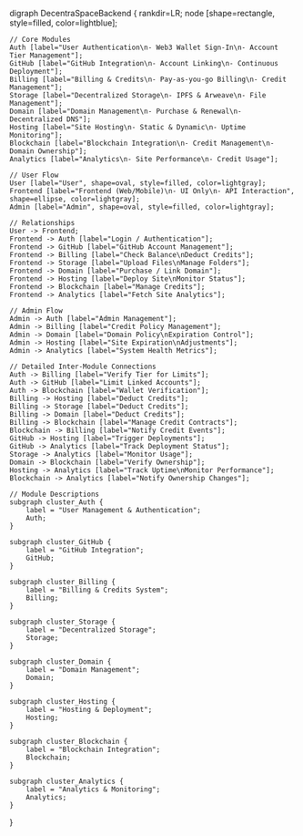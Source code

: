 digraph DecentraSpaceBackend {
    rankdir=LR;
    node [shape=rectangle, style=filled, color=lightblue];

    // Core Modules
    Auth [label="User Authentication\n- Web3 Wallet Sign-In\n- Account Tier Management"];
    GitHub [label="GitHub Integration\n- Account Linking\n- Continuous Deployment"];
    Billing [label="Billing & Credits\n- Pay-as-you-go Billing\n- Credit Management"];
    Storage [label="Decentralized Storage\n- IPFS & Arweave\n- File Management"];
    Domain [label="Domain Management\n- Purchase & Renewal\n- Decentralized DNS"];
    Hosting [label="Site Hosting\n- Static & Dynamic\n- Uptime Monitoring"];
    Blockchain [label="Blockchain Integration\n- Credit Management\n- Domain Ownership"];
    Analytics [label="Analytics\n- Site Performance\n- Credit Usage"];

    // User Flow
    User [label="User", shape=oval, style=filled, color=lightgray];
    Frontend [label="Frontend (Web/Mobile)\n- UI Only\n- API Interaction", shape=ellipse, color=lightgray];
    Admin [label="Admin", shape=oval, style=filled, color=lightgray];

    // Relationships
    User -> Frontend;
    Frontend -> Auth [label="Login / Authentication"];
    Frontend -> GitHub [label="GitHub Account Management"];
    Frontend -> Billing [label="Check Balance\nDeduct Credits"];
    Frontend -> Storage [label="Upload Files\nManage Folders"];
    Frontend -> Domain [label="Purchase / Link Domain"];
    Frontend -> Hosting [label="Deploy Site\nMonitor Status"];
    Frontend -> Blockchain [label="Manage Credits"];
    Frontend -> Analytics [label="Fetch Site Analytics"];

    // Admin Flow
    Admin -> Auth [label="Admin Management"];
    Admin -> Billing [label="Credit Policy Management"];
    Admin -> Domain [label="Domain Policy\nExpiration Control"];
    Admin -> Hosting [label="Site Expiration\nAdjustments"];
    Admin -> Analytics [label="System Health Metrics"];

    // Detailed Inter-Module Connections
    Auth -> Billing [label="Verify Tier for Limits"];
    Auth -> GitHub [label="Limit Linked Accounts"];
    Auth -> Blockchain [label="Wallet Verification"];
    Billing -> Hosting [label="Deduct Credits"];
    Billing -> Storage [label="Deduct Credits"];
    Billing -> Domain [label="Deduct Credits"];
    Billing -> Blockchain [label="Manage Credit Contracts"];
    Blockchain -> Billing [label="Notify Credit Events"];
    GitHub -> Hosting [label="Trigger Deployments"];
    GitHub -> Analytics [label="Track Deployment Status"];
    Storage -> Analytics [label="Monitor Usage"];
    Domain -> Blockchain [label="Verify Ownership"];
    Hosting -> Analytics [label="Track Uptime\nMonitor Performance"];
    Blockchain -> Analytics [label="Notify Ownership Changes"];

    // Module Descriptions
    subgraph cluster_Auth {
        label = "User Management & Authentication";
        Auth;
    }

    subgraph cluster_GitHub {
        label = "GitHub Integration";
        GitHub;
    }

    subgraph cluster_Billing {
        label = "Billing & Credits System";
        Billing;
    }

    subgraph cluster_Storage {
        label = "Decentralized Storage";
        Storage;
    }

    subgraph cluster_Domain {
        label = "Domain Management";
        Domain;
    }

    subgraph cluster_Hosting {
        label = "Hosting & Deployment";
        Hosting;
    }

    subgraph cluster_Blockchain {
        label = "Blockchain Integration";
        Blockchain;
    }

    subgraph cluster_Analytics {
        label = "Analytics & Monitoring";
        Analytics;
    }
}
